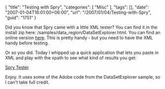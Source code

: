 {
	"title": "Testing with Spry",
	"categories": [
		"Misc"
	],
	"tags": [],
	"date": "2007-01-04T16:01:00+06:00",
	"url": "/2007/01/04/Testing-with-Spry",
	"guid": "1751"
}

Did you know that Spry came with a little XML tester? You can find it in the install zip here: /samples/data_region/DataSetExplorer.html. You can find an online version <a href="http://labs.adobe.com/technologies/spry/samples/data_region/DataSetExplorer.html">here</a>. This is pretty handy - but you need to have the XML handy before testing.

Or so you did. Today I whipped up a quick application that lets you paste in XML and play with the xpath to see what kind of results you get:

<a href="http://www.raymondcamden.com/sprytester/">Spry Tester</a>

Enjoy. It uses some of the Adobe code from the DataSetExplorer sample, so I can't take full credit.